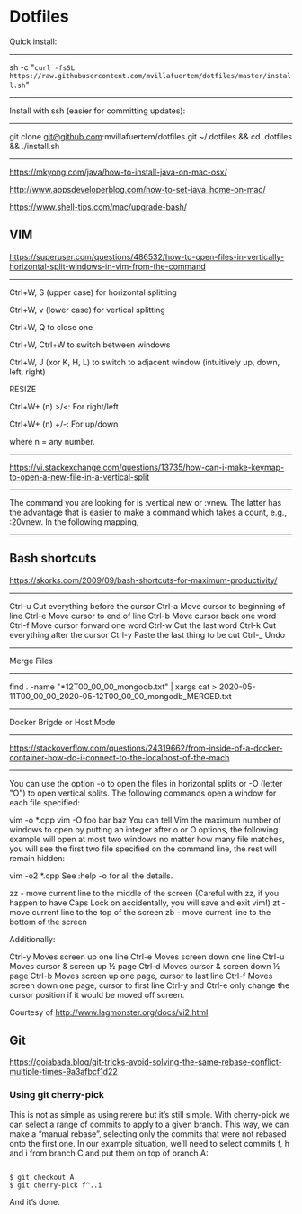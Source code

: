 # Dotfiles



Quick install:

----

sh -c "`curl -fsSL https://raw.githubusercontent.com/mvillafuertem/dotfiles/master/install.sh`"

----

Install with ssh (easier for committing updates):


----

git clone git@github.com:mvillafuertem/dotfiles.git ~/.dotfiles && cd .dotfiles && ./install.sh

----


https://mkyong.com/java/how-to-install-java-on-mac-osx/

http://www.appsdeveloperblog.com/how-to-set-java_home-on-mac/

https://www.shell-tips.com/mac/upgrade-bash/

## VIM

https://superuser.com/questions/486532/how-to-open-files-in-vertically-horizontal-split-windows-in-vim-from-the-command

----

Ctrl+W, S (upper case) for horizontal splitting

Ctrl+W, v (lower case) for vertical splitting

Ctrl+W, Q to close one

Ctrl+W, Ctrl+W to switch between windows

Ctrl+W, J (xor K, H, L) to switch to adjacent window (intuitively up, down, left, right)

RESIZE

Ctrl+W+ (n) >/<: For right/left

Ctrl+W+ (n) +/-: For up/down

where n = any number.

----


https://vi.stackexchange.com/questions/13735/how-can-i-make-keymap-to-open-a-new-file-in-a-vertical-split

----

The command you are looking for is :vertical new or :vnew. The latter has the advantage that is easier to make a command which takes a count, e.g., :20vnew. In the following mapping,

----

## Bash shortcuts
https://skorks.com/2009/09/bash-shortcuts-for-maximum-productivity/

----

Ctrl-u  Cut everything before the cursor
Ctrl-a  Move cursor to beginning of line
Ctrl-e  Move cursor to end of line
Ctrl-b  Move cursor back one word
Ctrl-f  Move cursor forward one word
Ctrl-w  Cut the last word
Ctrl-k  Cut everything after the cursor
Ctrl-y  Paste the last thing to be cut
Ctrl-_  Undo

----

Merge Files

----

find . -name "*12T00_00_00_mongodb.txt" | xargs cat > 2020-05-11T00_00_00_2020-05-12T00_00_00_mongodb_MERGED.txt

----


Docker Brigde or Host Mode


----

https://stackoverflow.com/questions/24319662/from-inside-of-a-docker-container-how-do-i-connect-to-the-localhost-of-the-mach

----


You can use the option -o to open the files in horizontal splits or -O (letter "O") to open vertical splits. The following commands open a window for each file specified:

vim -o *.cpp
vim -O foo bar baz
You can tell Vim the maximum number of windows to open by putting an integer after o or O options, the following example will open at most two windows no matter how many file matches, you will see the first two file specified on the command line, the rest will remain hidden:

vim -o2 *.cpp
See :help -o for all the details.




zz - move current line to the middle of the screen
(Careful with zz, if you happen to have Caps Lock on accidentally, you will save and exit vim!)
zt - move current line to the top of the screen
zb - move current line to the bottom of the screen


Additionally:

Ctrl-y Moves screen up one line
Ctrl-e Moves screen down one line
Ctrl-u Moves cursor & screen up ½ page
Ctrl-d Moves cursor & screen down ½ page
Ctrl-b Moves screen up one page, cursor to last line
Ctrl-f Moves screen down one page, cursor to first line
Ctrl-y and Ctrl-e only change the cursor position if it would be moved off screen.

Courtesy of http://www.lagmonster.org/docs/vi2.html

## Git

https://goiabada.blog/git-tricks-avoid-solving-the-same-rebase-conflict-multiple-times-9a3afbcf1d22
### Using git cherry-pick
This is not as simple as using rerere but it’s still simple. With cherry-pick we can select a range of commits to apply to a given branch. This way, we can make a “manual rebase”, selecting only the commits that were not rebased onto the first one.
In our example situation, we’ll need to select commits f, h and i from branch C and put them on top of branch A:

```shell

$ git checkout A
$ git cherry-pick f^..i

```
And it’s done.
